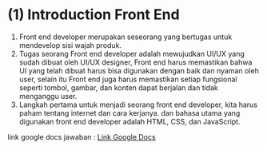 # (1) Introduction Front End

1. Front end developer merupakan seseorang yang bertugas untuk mendevelop sisi wajah produk.
2. Tugas seorang Front end developer adalah mewujudkan UI/UX yang sudah dibuat oleh UI/UX designer, Front end harus memastikan bahwa UI yang telah dibuat harus bisa digunakan dengan baik dan nyaman oleh user, selain itu Front end juga harus memastikan setiap fungsional seperti tombol, gambar, dan konten dapat berjalan dan tidak menganggu user.
3. Langkah pertama untuk menjadi seorang front end developer, kita harus paham tentang internet dan cara kerjanya. dan bahasa utama yang digunakan front end developer adalah HTML, CSS, dan JavaScript.

link google docs jawaban : [Link Google Docs](https://docs.google.com/document/d/1SssYQCiv5MRG-nK2euJ9bqDZxuOhVn_T6HSxCHRfpIg/edit?pli=1)

